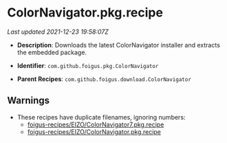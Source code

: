 # ColorNavigator.pkg.recipe

_Last updated 2021-12-23 19:58:07Z_

- **Description**: Downloads the latest ColorNavigator installer and extracts the embedded package.

- **Identifier**: `com.github.foigus.pkg.ColorNavigator`

- **Parent Recipes**: `com.github.foigus.download.ColorNavigator`

## Warnings

- These recipes have duplicate filenames, ignoring numbers:
    - [foigus-recipes/EIZO/ColorNavigator7.pkg.recipe](/autopkg-dupe-tracker/foigus-recipes/EIZO/ColorNavigator7.pkg.recipe)
    - [foigus-recipes/EIZO/ColorNavigator.pkg.recipe](/autopkg-dupe-tracker/foigus-recipes/EIZO/ColorNavigator.pkg.recipe)